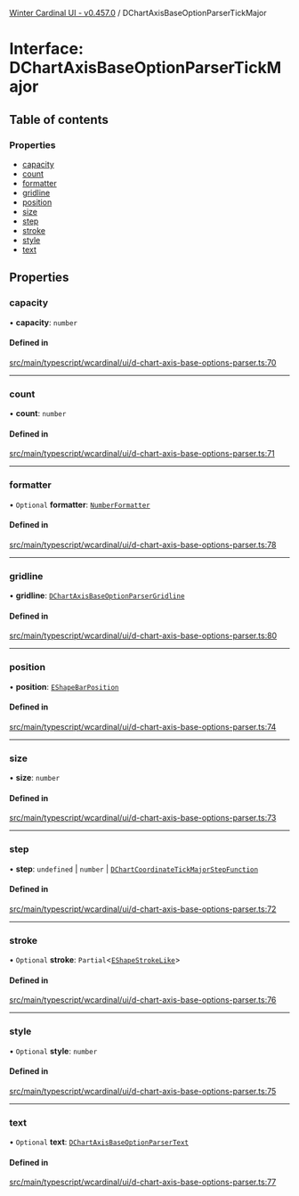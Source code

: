 [Winter Cardinal UI - v0.457.0](../index.md) / DChartAxisBaseOptionParserTickMajor

# Interface: DChartAxisBaseOptionParserTickMajor

## Table of contents

### Properties

- [capacity](DChartAxisBaseOptionParserTickMajor.md#capacity)
- [count](DChartAxisBaseOptionParserTickMajor.md#count)
- [formatter](DChartAxisBaseOptionParserTickMajor.md#formatter)
- [gridline](DChartAxisBaseOptionParserTickMajor.md#gridline)
- [position](DChartAxisBaseOptionParserTickMajor.md#position)
- [size](DChartAxisBaseOptionParserTickMajor.md#size)
- [step](DChartAxisBaseOptionParserTickMajor.md#step)
- [stroke](DChartAxisBaseOptionParserTickMajor.md#stroke)
- [style](DChartAxisBaseOptionParserTickMajor.md#style)
- [text](DChartAxisBaseOptionParserTickMajor.md#text)

## Properties

### capacity

• **capacity**: `number`

#### Defined in

[src/main/typescript/wcardinal/ui/d-chart-axis-base-options-parser.ts:70](https://github.com/winter-cardinal/winter-cardinal-ui/blob/v0.457.0/src/main/typescript/wcardinal/ui/d-chart-axis-base-options-parser.ts#L70)

___

### count

• **count**: `number`

#### Defined in

[src/main/typescript/wcardinal/ui/d-chart-axis-base-options-parser.ts:71](https://github.com/winter-cardinal/winter-cardinal-ui/blob/v0.457.0/src/main/typescript/wcardinal/ui/d-chart-axis-base-options-parser.ts#L71)

___

### formatter

• `Optional` **formatter**: [`NumberFormatter`](NumberFormatter.md)

#### Defined in

[src/main/typescript/wcardinal/ui/d-chart-axis-base-options-parser.ts:78](https://github.com/winter-cardinal/winter-cardinal-ui/blob/v0.457.0/src/main/typescript/wcardinal/ui/d-chart-axis-base-options-parser.ts#L78)

___

### gridline

• **gridline**: [`DChartAxisBaseOptionParserGridline`](DChartAxisBaseOptionParserGridline.md)

#### Defined in

[src/main/typescript/wcardinal/ui/d-chart-axis-base-options-parser.ts:80](https://github.com/winter-cardinal/winter-cardinal-ui/blob/v0.457.0/src/main/typescript/wcardinal/ui/d-chart-axis-base-options-parser.ts#L80)

___

### position

• **position**: [`EShapeBarPosition`](../index.md#eshapebarposition)

#### Defined in

[src/main/typescript/wcardinal/ui/d-chart-axis-base-options-parser.ts:74](https://github.com/winter-cardinal/winter-cardinal-ui/blob/v0.457.0/src/main/typescript/wcardinal/ui/d-chart-axis-base-options-parser.ts#L74)

___

### size

• **size**: `number`

#### Defined in

[src/main/typescript/wcardinal/ui/d-chart-axis-base-options-parser.ts:73](https://github.com/winter-cardinal/winter-cardinal-ui/blob/v0.457.0/src/main/typescript/wcardinal/ui/d-chart-axis-base-options-parser.ts#L73)

___

### step

• **step**: `undefined` \| `number` \| [`DChartCoordinateTickMajorStepFunction`](../index.md#dchartcoordinatetickmajorstepfunction)

#### Defined in

[src/main/typescript/wcardinal/ui/d-chart-axis-base-options-parser.ts:72](https://github.com/winter-cardinal/winter-cardinal-ui/blob/v0.457.0/src/main/typescript/wcardinal/ui/d-chart-axis-base-options-parser.ts#L72)

___

### stroke

• `Optional` **stroke**: `Partial`\<[`EShapeStrokeLike`](EShapeStrokeLike.md)\>

#### Defined in

[src/main/typescript/wcardinal/ui/d-chart-axis-base-options-parser.ts:76](https://github.com/winter-cardinal/winter-cardinal-ui/blob/v0.457.0/src/main/typescript/wcardinal/ui/d-chart-axis-base-options-parser.ts#L76)

___

### style

• `Optional` **style**: `number`

#### Defined in

[src/main/typescript/wcardinal/ui/d-chart-axis-base-options-parser.ts:75](https://github.com/winter-cardinal/winter-cardinal-ui/blob/v0.457.0/src/main/typescript/wcardinal/ui/d-chart-axis-base-options-parser.ts#L75)

___

### text

• `Optional` **text**: [`DChartAxisBaseOptionParserText`](DChartAxisBaseOptionParserText.md)

#### Defined in

[src/main/typescript/wcardinal/ui/d-chart-axis-base-options-parser.ts:77](https://github.com/winter-cardinal/winter-cardinal-ui/blob/v0.457.0/src/main/typescript/wcardinal/ui/d-chart-axis-base-options-parser.ts#L77)
